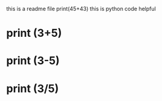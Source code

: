 this is a readme file
print(45+43)
this is python code  helpful
# print (3+5)
# print (3-5)
# print (3/5)

